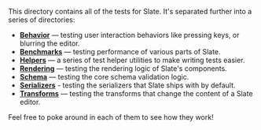 
This directory contains all of the tests for Slate. It's separated further into a series of directories:

- [**Behavior**](./behavior) — testing user interaction behaviors like pressing keys, or blurring the editor.
- [**Benchmarks**](./benchmarks) — testing performance of various parts of Slate.
- [**Helpers**](./helpers) — a series of test helper utilities to make writing tests easier.
- [**Rendering**](./rendering) — testing the rendering logic of Slate's components.
- [**Schema**](./schema) — testing the core schema validation logic.
- [**Serializers**](./serializers) - testing the serializers that Slate ships with by default.
- [**Transforms**](./transforms) — testing the transforms that change the content of a Slate editor.

Feel free to poke around in each of them to see how they work!
